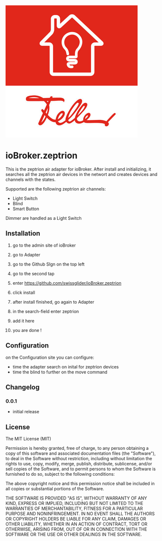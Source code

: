 ![Logo](admin/zeptrion.png)

# ioBroker.zeptrion


This is the zeptrion air adapter for ioBroker.
After install and initializing, it searches all the zeptrion air devices in the networt and creates devices and channels with the states.

Supported are the following zeptrion air channels:

- Light Switch
- Blind
- Smart Button

Dimmer are handled as a Light Switch

## Installation

1. go to the admin site of ioBroker
2. go to Adapter
3. go to the Github SIgn on the top left
4. go to the second tap
5. enter https://github.com/swissglider/ioBroker.zeptrion
6. click install

7. after install finished, go again to Adapter
8. in the search-field enter zeptrion
9. add it here
10. you are done !

## Configuration

on the Configuration site you can configure:

- time the adapter search on inital for zeptrion devices
- time the blind to further on the move command

## Changelog

### 0.0.1

- initial release

## License

The MIT License (MIT)

Permission is hereby granted, free of charge, to any person obtaining a copy
of this software and associated documentation files (the "Software"), to deal
in the Software without restriction, including without limitation the rights
to use, copy, modify, merge, publish, distribute, sublicense, and/or sell
copies of the Software, and to permit persons to whom the Software is
furnished to do so, subject to the following conditions:

The above copyright notice and this permission notice shall be included in
all copies or substantial portions of the Software.

THE SOFTWARE IS PROVIDED "AS IS", WITHOUT WARRANTY OF ANY KIND, EXPRESS OR
IMPLIED, INCLUDING BUT NOT LIMITED TO THE WARRANTIES OF MERCHANTABILITY,
FITNESS FOR A PARTICULAR PURPOSE AND NONINFRINGEMENT. IN NO EVENT SHALL THE
AUTHORS OR COPYRIGHT HOLDERS BE LIABLE FOR ANY CLAIM, DAMAGES OR OTHER
LIABILITY, WHETHER IN AN ACTION OF CONTRACT, TORT OR OTHERWISE, ARISING FROM,
OUT OF OR IN CONNECTION WITH THE SOFTWARE OR THE USE OR OTHER DEALINGS IN
THE SOFTWARE.
